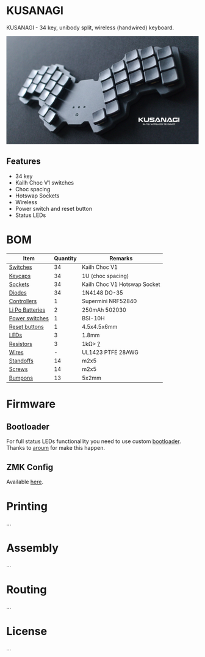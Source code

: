 # KUSANAGI
KUSANAGI - 34 key, unibody split, wireless (handwired) keyboard.

![kusanagi](images/banner.jpg)

## Features

* 34 key
* Kailh Choc V1 switches
* Choc spacing
* Hotswap Sockets
* Wireless
* Power switch and reset button
* Status LEDs


# BOM
| Item                                                                                        | Quantity | Remarks                              |
| ------------------------------------------------------------------------------------------- | -------- | ------------------------------------ |
| [Switches](https://aliexpress.ru/item/32959996455.html?sku_id=66472614426)                  | 34       | Kailh Choc V1                        |
| [Keycaps](https://aliexpress.ru/item/32949747794.html?sku_id=66232934108)                   | 34       | 1U (choc spacing)                    |
| [Sockets](https://aliexpress.ru/item/32901654130.html?sku_id=65889444978)                   | 34       | Kailh Choc V1 Hotswap Socket         |
| [Diodes](https://aliexpress.ru/item/32968119428.html?sku_id=66573109482)                    | 34       | 1N4148 DO-35                         |
| [Controllers](https://aliexpress.ru/item/1005006035267231.html?sku_id=12000035421753155)    | 1        | Supermini NRF52840                   |
| [Li Po Batteries](https://aliexpress.ru/item/4001349688917.html?sku_id=10000015768532597)   | 2        | 250mAh 502030                        |
| [Power switches](https://aliexpress.ru/item/1005004680230957.html?sku_id=12000030078239914) | 1        | BSI-10H                              |
| [Reset buttons](https://aliexpress.ru/item/1005005826296317.html?sku_id=12000034489516408)  | 1        | 4.5x4.5x6mm                          |
| [LEDs](https://aliexpress.ru/item/1005003778705531.html?sku_id=12000027135930105)           | 3        | 1.8mm                                |
| [Resistors](https://aliexpress.ru/item/1005001794439592.html?sku_id=12000017600406493)      | 3        | 1kΩ> [?](https://github.com/aroum/kabarga?tab=readme-ov-file#resistors)|
| [Wires](https://aliexpress.ru/item/1005005321856209.html?sku_id=12000041482104474)          | -        | UL1423 PTFE 28AWG                    |
| [Standoffs](https://aliexpress.ru/item/32968906213.html?sku_id=66671516824)                 | 14       | m2x5                                 |
| [Screws](https://aliexpress.ru/item/1005004494509456.html?sku_id=12000029356038184)         | 14       | m2x5                                 |
| [Bumpons](https://aliexpress.ru/item/1005004784336863.html?sku_id=12000030475295974)        | 13       | 5x2mm                                |


# Firmware
## Bootloader
For full status LEDs functionallity you need to use custom [bootloader](https://github.com/eztrow/kusanagi).
Thanks to [aroum](https://github.com/aroum/nRF52_Bootloader_custom_LED) for make this happen.

## ZMK Config
Available [here](https://github.com/eztrow/zmk-kusanagi).


# Printing
...


# Assembly
...


# Routing
...


# License
...
